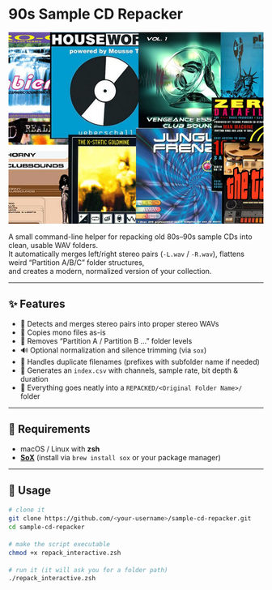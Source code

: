 # 90s Sample CD Repacker

![Project Cover](cover.jpg)

A small command-line helper for repacking old 80s–90s sample CDs into clean, usable WAV folders.  
It automatically merges left/right stereo pairs (`-L.wav` / `-R.wav`), flattens weird “Partition A/B/C” folder structures,  
and creates a modern, normalized version of your collection.

---

## ✨ Features

- 🧩 Detects and merges stereo pairs into proper stereo WAVs  
- 🧍 Copies mono files as-is  
- 🧹 Removes “Partition A / Partition B …” folder levels  
- 🔊 Optional normalization and silence trimming (via `sox`)  
- 🧠 Handles duplicate filenames (prefixes with subfolder name if needed)  
- 🧾 Generates an `index.csv` with channels, sample rate, bit depth & duration  
- 🧺 Everything goes neatly into a `REPACKED/<Original Folder Name>/` folder

---

## 🧰 Requirements

- macOS / Linux with **zsh**
- [**SoX**](http://sox.sourceforge.net/) (install via `brew install sox` or your package manager)

---

## 🚀 Usage

```bash
# clone it
git clone https://github.com/<your-username>/sample-cd-repacker.git
cd sample-cd-repacker

# make the script executable
chmod +x repack_interactive.zsh

# run it (it will ask you for a folder path)
./repack_interactive.zsh
